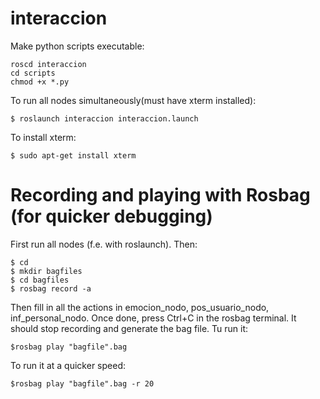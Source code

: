 # interaccion

Make python scripts executable:
```
roscd interaccion
cd scripts
chmod +x *.py
```
To run all nodes simultaneously(must have xterm installed):
```
$ roslaunch interaccion interaccion.launch
```
To install xterm:
```
$ sudo apt-get install xterm
```

# Recording and playing with Rosbag (for quicker debugging)

First run all nodes (f.e. with roslaunch). Then:
```
$ cd
$ mkdir bagfiles
$ cd bagfiles
$ rosbag record -a
```
Then fill in all the actions in emocion_nodo, pos_usuario_nodo, inf_personal_nodo. Once done, press Ctrl+C in the rosbag terminal. It should stop recording and generate the bag file.
Tu run it:
```
$rosbag play "bagfile".bag
```
To run it at a quicker speed:
```
$rosbag play "bagfile".bag -r 20
```
